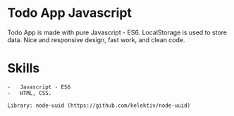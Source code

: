 # Todo App Javascript

Todo App is made with pure Javascript - ES6. LocalStorage is used to store data. Nice and responsive design, fast work, and clean code.


# Skills

    -   Javascript - ES6
    -   HTML, CSS. 

    Library: node-uuid (https://github.com/kelektiv/node-uuid) 
